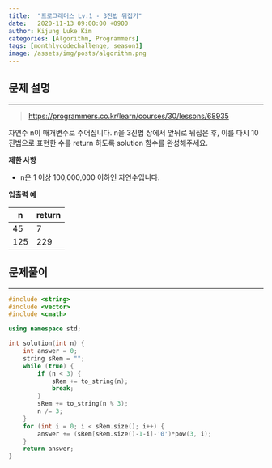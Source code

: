 ```yaml
---
title:  "프로그래머스 Lv.1 - 3진법 뒤집기"
date:   2020-11-13 09:00:00 +0900
author: Kijung Luke Kim
categories: [Algorithm, Programmers]
tags: [monthlycodechallenge, season1]
image: /assets/img/posts/algorithm.png
---
```


## 문제 설명
---

> https://programmers.co.kr/learn/courses/30/lessons/68935

자연수 n이 매개변수로 주어집니다. n을 3진법 상에서 앞뒤로 뒤집은 후, 이를 다시 10진법으로 표현한 수를 return 하도록 solution 함수를 완성해주세요.

**제한 사항**   

- n은 1 이상 100,000,000 이하인 자연수입니다.

**입출력 예**

|n|return|
|---|---|
|45|7|
|125|229|


## 문제풀이
---

```cpp
#include <string>
#include <vector>
#include <cmath>

using namespace std;

int solution(int n) {
    int answer = 0;
    string sRem = "";
    while (true) {
        if (n < 3) {
            sRem += to_string(n);
            break;
        }
        sRem += to_string(n % 3);
        n /= 3;
    }
    for (int i = 0; i < sRem.size(); i++) {
        answer += (sRem[sRem.size()-1-i]-'0')*pow(3, i);
    }
    return answer;
}
```

